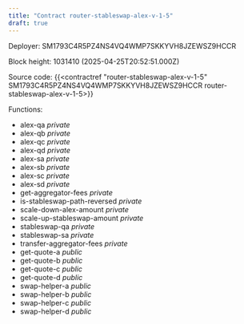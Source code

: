 ```yaml
---
title: "Contract router-stableswap-alex-v-1-5"
draft: true
---
```

Deployer: SM1793C4R5PZ4NS4VQ4WMP7SKKYVH8JZEWSZ9HCCR


 



Block height: 1031410 (2025-04-25T20:52:51.000Z)

Source code: {{<contractref "router-stableswap-alex-v-1-5" SM1793C4R5PZ4NS4VQ4WMP7SKKYVH8JZEWSZ9HCCR router-stableswap-alex-v-1-5>}}

Functions:

* alex-qa _private_
* alex-qb _private_
* alex-qc _private_
* alex-qd _private_
* alex-sa _private_
* alex-sb _private_
* alex-sc _private_
* alex-sd _private_
* get-aggregator-fees _private_
* is-stableswap-path-reversed _private_
* scale-down-alex-amount _private_
* scale-up-stableswap-amount _private_
* stableswap-qa _private_
* stableswap-sa _private_
* transfer-aggregator-fees _private_
* get-quote-a _public_
* get-quote-b _public_
* get-quote-c _public_
* get-quote-d _public_
* swap-helper-a _public_
* swap-helper-b _public_
* swap-helper-c _public_
* swap-helper-d _public_
